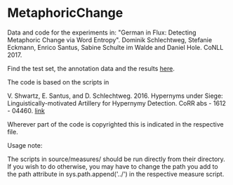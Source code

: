 # MetaphoricChange
Data and code for the experiments in: "German in Flux: Detecting Metaphoric Change via Word Entropy". Dominik Schlechtweg, Stefanie Eckmann, Enrico Santus, Sabine Schulte im Walde and Daniel Hole. CoNLL 2017.

Find the test set, the annotation data and the results [here](http://www.ims.uni-stuttgart.de/forschung/ressourcen/experiment-daten/metaphoric_change.en.html).


The code is based on the scripts in 

V. Shwartz, E. Santus, and D. Schlechtweg. 2016. Hypernyms under Siege: Linguistically-motivated Artillery for Hypernymy Detection. CoRR abs - 1612 - 04460. [link](https://github.com/vered1986/UnsupervisedHypernymy)

Wherever part of the code is copyrighted this is indicated in the respective file.

Usage note:

The scripts in source/measures/ should be run directly from their directory. If you wish to do otherwise, you may have to change the path you add to the path attribute in sys.path.append('../') in the respective measure script.